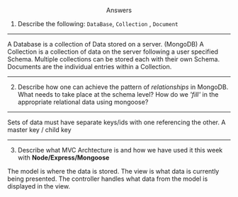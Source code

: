 <p align="center">Answers</p>

1. Describe the following: `DataBase`, `Collection` , `Document`

---

A Database is a collection of Data stored on a server. (MongoDB)
A Collection is a collection of data on the server following a user specified Schema. Multiple collections can be stored each with their own Schema. Documents are the individual entries within a Collection.

---

2. Describe how one can achieve the pattern of _relationships_ in MongoDB. What
   needs to take place at the schema level? How do we _'fill'_ in the
   appropriate relational data using mongoose?

---

Sets of data must have separate keys/ids with one referencing the other. A master key / child key

---

3. Describe what MVC Archtecture is and how we have used it this week with
   **Node/Express/Mongoose**

The model is where the data is stored.
The view is what data is currently being presented.
The controller handles what data from the model is displayed in the view.
